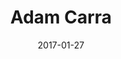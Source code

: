 ---
title: Adam Carra
collection:
  - players

location: "California, US"
maypul: true
twitchLink: "http://twitch.tv/thebestadam"
steamLink: "http://steamcommunity.com/id/thebestadamcarra"
twitterLink: "https://twitter.com/adam_carra"


date: 2017-01-27

thumbnail: adam.jpg

description: "Also known as The Best Adam Carra, his skill speaks for itself. He is one of the best Maypuls in the world, and his game sense is stellar. Oh, he also makes videos sometimes."
---